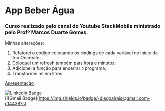 # App Beber Água

### Curso realizado pelo canal do Youtube StackMobile  ministrado pelo Profº Marcos Duarte Gomes.

Minhas alterações:

1. Refatorei o código colocando os bindings de cada variável no início da fun Oncreate;
2. Coloquei um refresh também para hora e minutos;
3. Adicionei a função para encerrar o programa;
4. Transformei ml em litros.



[Apresentação](https://youtu.be/SpRUBmG1AJc)



[![Linkedin Badge](https://img.shields.io/badge/-Diego_Morais-blue?style=flat-square&logo=Linkedin&logoColor=white&link=https://www.linkedin.com/in/diego-morais-9666a61a9)](https://www.linkedin.com/in/diego-morais-9666a61a9)  
 [![Gmail Badge](https://img.shields.io/badge/-diegoalrais@gmail.com-c14438?st


